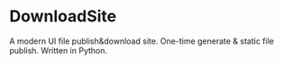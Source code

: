# DownloadSite
A modern UI file publish&amp;download site. One-time generate &amp; static file publish. Written in Python.
